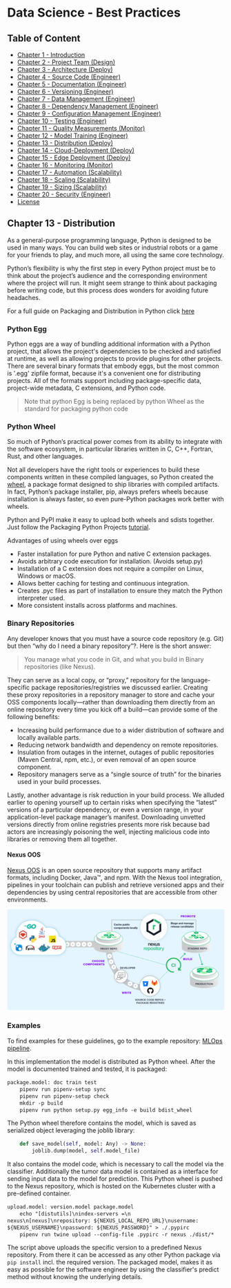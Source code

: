 # Data Science - Best Practices

## Table of Content

- [Chapter 1 - Introduction](./readme.md#chapter-1---introduction)
- [Chapter 2 - Project Team (Design)](./project_team.md#chapter-2---project-team)
- [Chapter 3 - Architecture (Deploy)](./architecture.md#chapter-3---architecture)
- [Chapter 4 - Source Code (Engineer)](./source_code.md#chapter-4---source-code)
- [Chapter 5 - Documentation (Engineer)](./documentation.md#chapter-5---documentation)
- [Chapter 6 - Versioning (Engineer)](./versioning.md#chapter-6---versioning)
- [Chapter 7 - Data Management (Engineer)](./data_management.md#chapter-7---data-management)
- [Chapter 8 - Dependency Management (Engineer)](./dependency_management.md#chapter-8---dependency-management)
- [Chapter 9 - Configuration Management (Engineer)](./configuration_management.md#chapter-9---configuration-management)
- [Chapter 10 - Testing (Engineer)](./testing.md#chapter-10---testing)
- [Chapter 11 - Quality Measurements (Monitor)](./quality_measurements.md#chapter-11---quality-measurements)
- [Chapter 12 - Model Training (Engineer)](./model_training.md#chapter-12---model-training)
- [Chapter 13 - Distribution (Deploy)](./distribution.md#chapter-13---distribution)
- [Chapter 14 - Cloud-Deployment (Deploy)](./cloud_deployment.md#chapter-14---cloud-deployment)
- [Chapter 15 - Edge Deployment (Deploy)](./edge_deployment.md#chapter-15---edge-deployment)
- [Chapter 16 - Monitoring (Monitor)](./monitoring.md#chapter-16---monitoring)
- [Chapter 17 - Automation (Scalability)](./automation.md#chapter-17---automation)
- [Chapter 18 - Scaling (Scalability)](./scaling.md#chapter-18---scaling)
- [Chapter 19 - Sizing (Scalability)](./sizing.md#chapter-19---sizing)
- [Chapter 20 - Security (Engineer)](./security.md#chapter-20---security)
- [License](./LICENSE.md)

## Chapter 13 - Distribution

As a general-purpose programming language, Python is designed to be used in many ways. You can build web sites or industrial robots or a game for your friends to play, and much more, all using the same core technology.

Python’s flexibility is why the first step in every Python project must be to think about the project’s audience and the corresponding environment where the project will run. It might seem strange to think about packaging before writing code, but this process does wonders for avoiding future headaches. 

For a full guide on Packaging and Distribution in Python click [here](https://packaging.python.org/guides/distributing-packages-using-setuptools/) 

### Python Egg

Python eggs are a way of bundling additional information with a Python project, that allows the project's dependencies to be checked and satisfied at runtime, as well as allowing projects to provide plugins for other projects. There are several binary formats that embody eggs, but the most common is '.egg' zipfile format, because it's a convenient one for distributing projects. All of the formats support including package-specific data, project-wide metadata, C extensions, and Python code.

> Note that python Egg is being replaced by python Wheel as the standard for packaging python code

### Python Wheel

So much of Python’s practical power comes from its ability to integrate with the software ecosystem, in particular libraries written in C, C++, Fortran, Rust, and other languages.

Not all developers have the right tools or experiences to build these components written in these compiled languages, so Python created the [wheel](https://wheel.readthedocs.io/en/stable/), a package format designed to ship libraries with compiled artifacts. In fact, Python’s package installer, pip, always prefers wheels because installation is always faster, so even pure-Python packages work better with wheels.

Python and PyPI make it easy to upload both wheels and sdists together. Just follow the Packaging Python Projects [tutorial](https://packaging.python.org/tutorials/packaging-projects/).

Advantages of using wheels over eggs

- Faster installation for pure Python and native C extension packages.
- Avoids arbitrary code execution for installation. (Avoids setup.py)
- Installation of a C extension does not require a compiler on Linux, Windows or macOS.
- Allows better caching for testing and continuous integration.
- Creates .pyc files as part of installation to ensure they match the Python interpreter used.
- More consistent installs across platforms and machines.


### Binary Repositories

Any developer knows that you must have a source code repository (e.g. Git) but then “why do I need a binary repository”?. Here is the short answer:

> You manage what you code in Git, and what you build in Binary repositories (like Nexus).

They can serve as a local copy, or “proxy,” repository for the language-specific package repositories/registries we discussed earlier. Creating these proxy repositories in a repository manager to store and cache your OSS components locally—rather than downloading them directly from an online repository every time you kick off a build—can provide some of the following benefits:

- Increasing build performance due to a wider distribution of software and locally available parts.
- Reducing network bandwidth and dependency on remote repositories.
- Insulation from outages in the internet, outages of public repositories (Maven Central, npm, etc.), or even removal of an open source component.
- Repository managers serve as a “single source of truth” for the binaries used in your build processes.

Lastly, another advantage is risk reduction in your build process. We alluded earlier to opening yourself up to certain risks when specifying the “latest” versions of a particular dependency, or even a version range, in your application-level package manager’s manifest. Downloading unvetted versions directly from online registries presents more risk because bad actors are increasingly poisoning the well, injecting malicious code into libraries or removing them all together.

#### Nexus OOS

[Nexus OOS](https://www.sonatype.com/nexus-repository-oss) is an open source repository that supports many artifact formats, including Docker, Java™, and npm. With the Nexus tool integration, pipelines in your toolchain can publish and retrieve versioned apps and their dependencies by using central repositories that are accessible from other environments.

![Nexus repository in context](./res/img/nexus.PNG)

### Examples

To find examples for these guidelines, go to the example repository: [MLOps pipeline](https://github.ibm.com/datascience-ibm/example-mlops-model-pipeline).

In this implementation the model is distributed as Python wheel.
After the model is documented trained and tested, it is packaged:
```
package.model: doc train test
	pipenv run pipenv-setup sync
	pipenv run pipenv-setup check
	mkdir -p build
	pipenv run python setup.py egg_info -e build bdist_wheel
``` 
The Python wheel therefore contains the model, which is saved as serialized object leveraging the joblib library:

```python
    def save_model(self, model: Any) -> None:
        joblib.dump(model, self.model_file)
```
It also contains the model code, which is necessary to call the model via the classifier.
Additionally the tumor data model is contained as a interface for sending input data to the model for prediction.
This Python wheel is pushed to the Nexus repository, which is hosted on the Kubernetes cluster with a pre-defined container.
```
upload.model: version.model package.model
	echo "[distutils]\nindex-servers =\n    nexus\n[nexus]\nrepository: ${NEXUS_LOCAL_REPO_URL}\nusername: ${NEXUS_USERNAME}\npassword: ${NEXUS_PASSWORD}" > ./.pypirc
	pipenv run twine upload --config-file .pypirc -r nexus ./dist/*
```
The script above uploads the specific version to a predefined Nexus repository.
From there it can be accessed as any other Python package via `pip install` incl. the required version.
The packaged model, makes it as easy as possible for the software engineer by using the classifier's predict method  without knowing the underlying details.    